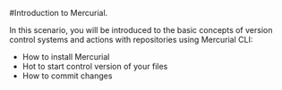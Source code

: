 #Introduction to Mercurial.

In this scenario, you will be introduced to the basic concepts of version control systems and actions with repositories using Mercurial CLI:

- How to install Mercurial
- Hot to start control version of your files
- How to commit changes
